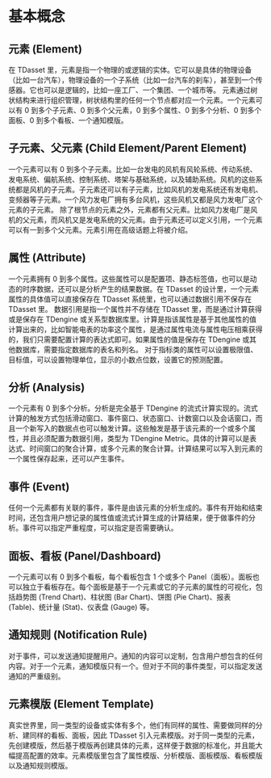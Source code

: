 # 基本概念

## 元素 (Element)

在 TDasset 里，元素是指一个物理的或逻辑的实体。它可以是具体的物理设备（比如一台汽车），物理设备的一个子系统（比如一台汽车的刹车），甚至到一个传感器。它也可以是逻辑的，比如一座工厂、一个集团、一个城市等。
元素通过树状结构来进行组织管理，树状结构里的任何一个节点都对应一个元素。一个元素可以有 0 到多个子元素、0 到多个父元素，0 到多个属性、0 到多个分析、0 到多个面板、0 到多个看板、一个通知模版。

## 子元素、父元素 (Child Element/Parent Element)

一个元素可以有 0 到多个子元素。比如一台发电的风机有风轮系统、传动系统、发电系统、偏航系统、控制系统、塔架与基础系统，以及辅助系统。风机的这些系统都是风机的子元素。子元素还可以有子元素，比如风机的发电系统还有发电机、变频器等子元素。一个风力发电厂拥有多台风机，这些风机又都是风力发电厂这个元素的子元素。
除了根节点的元素之外，元素都有父元素。比如风力发电厂是风机的父元素，而风机又是发电系统的父元素。由于元素还可以定义引用，一个元素可以有一到多个父元素。元素引用在高级话题上将被介绍。

## 属性 (Attribute)

一个元素拥有 0 到多个属性。这些属性可以是配置项、静态标签值，也可以是动态的时序数据，还可以是分析产生的结果数据。在 TDasset 的设计里，一个元素属性的具体值可以直接保存在 TDasset 系统里，也可以通过数据引用不保存在 TDasset 里。
数据引用是指一个属性并不存储在 TDasset 里，而是通过计算获得或是保存在 TDengine 或关系型数据库里。计算是指该属性是基于其他属性的值计算出来的，比如智能电表的功率这个属性，是通过属性电流与属性电压相乘获得的，我们只需要配置计算的表达式即可。如果属性的值是保存在 TDengine 或其他数据库，需要指定数据库的表名和列名。
对于指标类的属性可以设置极限值、目标值，可以设置物理单位，显示的小数点位数，设置它的预测配置。

## 分析 (Analysis)

一个元素有 0 到多个分析。分析是完全基于 TDengine 的流式计算实现的。流式计算的触发方式包括滑动窗口、事件窗口、状态窗口、计数窗口以及会话窗口，而且一个新写入的数据点也可以触发计算。这些触发是基于该元素的一个或多个属性，并且必须配置为数据引用，类型为 TDengine Metric。具体的计算可以是表达式、时间窗口的聚合计算，或多个元素的聚合计算。计算结果可以写入到元素的一个属性保存起来，还可以产生事件。

## 事件 (Event)

任何一个元素都有关联的事件，事件是由该元素的分析生成的。事件有开始和结束时间，还包含用户想记录的属性值或流式计算生成的计算结果，便于做事件的分析。事件可以指定严重程度，可以指定是否需要确认。

## 面板、看板 (Panel/Dashboard)

一个元素可以有 0 到多个看板，每个看板包含 1 个或多个 Panel（面板）。面板也可以独立于看板存在。每个面板是基于一个元素或它的子元素的属性的可视化，包括趋势图 (Trend Chart)、柱状图 (Bar Chart)、饼图 (Pie Chart)、报表 (Table)、统计量 (Stat)、仪表盘 (Gauge) 等。

## 通知规则 (Notification Rule)

对于事件，可以发送通知提醒用户。通知的内容可以定制，包含用户想包含的任何内容。对于一个元素，通知模版只有一个。但对于不同的事件类型，可以指定发送通知的严重级别。

## 元素模版 (Element Template)

真实世界里，同一类型的设备或实体有多个，他们有同样的属性、需要做同样的分析、建同样的看板、面板，因此 TDasset 引入元素模版。对于同一类型的元素，先创建模版，然后基于模版再创建具体的元素，这样便于数据的标准化，并且能大幅提高配置的效率。元素模版里包含了属性模版、分析模版、面板模版、看板模版以及通知规则模版。
